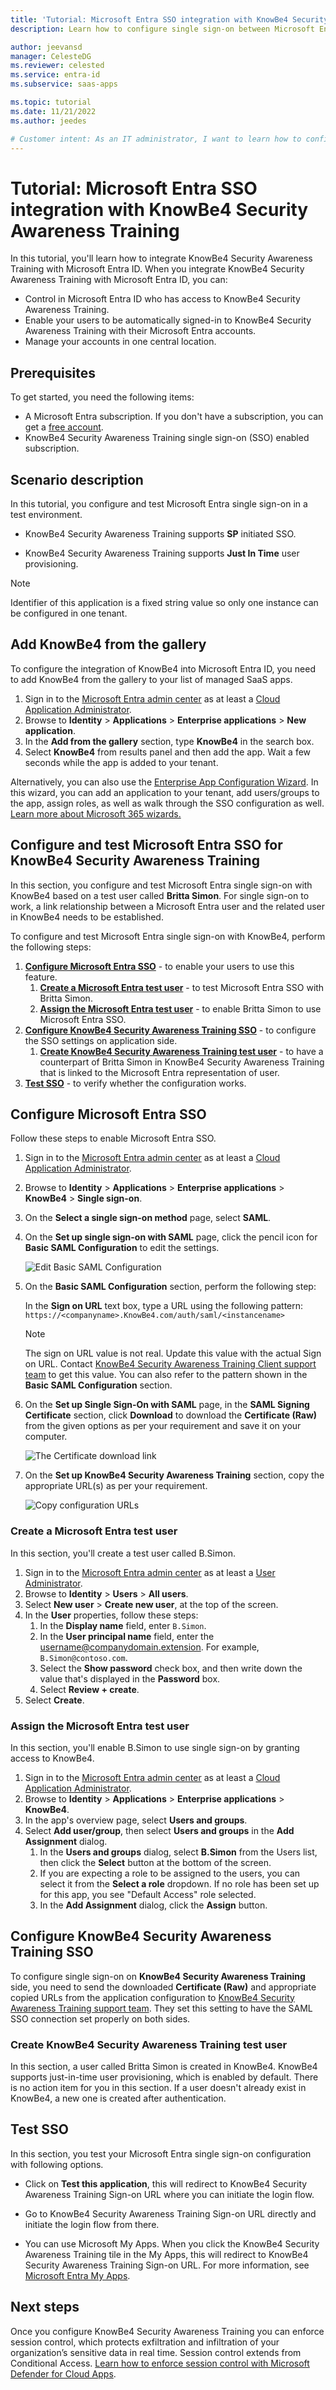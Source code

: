 ```yaml
---
title: 'Tutorial: Microsoft Entra SSO integration with KnowBe4 Security Awareness Training'
description: Learn how to configure single sign-on between Microsoft Entra ID and KnowBe4 Security Awareness Training.

author: jeevansd
manager: CelesteDG
ms.reviewer: celested
ms.service: entra-id
ms.subservice: saas-apps

ms.topic: tutorial
ms.date: 11/21/2022
ms.author: jeedes

# Customer intent: As an IT administrator, I want to learn how to configure single sign-on between Microsoft Entra ID and KnowBe4 Security Awareness Training so that I can control who has access to KnowBe4 Security Awareness Training, enable automatic sign-in with Microsoft Entra accounts, and manage my accounts in one central location.
---
```

# Tutorial: Microsoft Entra SSO integration with KnowBe4 Security Awareness Training

In this tutorial, you'll learn how to integrate KnowBe4 Security Awareness Training with Microsoft Entra ID. When you integrate KnowBe4 Security Awareness Training with Microsoft Entra ID, you can:

* Control in Microsoft Entra ID who has access to KnowBe4 Security Awareness Training.
* Enable your users to be automatically signed-in to KnowBe4 Security Awareness Training with their Microsoft Entra accounts.
* Manage your accounts in one central location.

## Prerequisites

To get started, you need the following items:

* A Microsoft Entra subscription. If you don't have a subscription, you can get a [free account](https://azure.microsoft.com/free/).
* KnowBe4 Security Awareness Training single sign-on (SSO) enabled subscription.

## Scenario description

In this tutorial, you configure and test Microsoft Entra single sign-on in a test environment.

* KnowBe4 Security Awareness Training supports **SP** initiated SSO.

* KnowBe4 Security Awareness Training supports **Just In Time** user provisioning.

> [!NOTE]
> Identifier of this application is a fixed string value so only one instance can be configured in one tenant.

## Add KnowBe4 from the gallery

To configure the integration of KnowBe4 into Microsoft Entra ID, you need to add KnowBe4 from the gallery to your list of managed SaaS apps.

1. Sign in to the [Microsoft Entra admin center](https://entra.microsoft.com) as at least a [Cloud Application Administrator](~/identity/role-based-access-control/permissions-reference.md#cloud-application-administrator).
1. Browse to **Identity** > **Applications** > **Enterprise applications** > **New application**.
1. In the **Add from the gallery** section, type **KnowBe4** in the search box.
1. Select **KnowBe4** from results panel and then add the app. Wait a few seconds while the app is added to your tenant.

 Alternatively, you can also use the [Enterprise App Configuration Wizard](https://portal.office.com/AdminPortal/home?Q=Docs#/azureadappintegration). In this wizard, you can add an application to your tenant, add users/groups to the app, assign roles, as well as walk through the SSO configuration as well. [Learn more about Microsoft 365 wizards.](/microsoft-365/admin/misc/azure-ad-setup-guides)

<a name='configure-and-test-azure-ad-sso-for-knowbe4-security-awareness-training'></a>

## Configure and test Microsoft Entra SSO for KnowBe4 Security Awareness Training

In this section, you configure and test Microsoft Entra single sign-on with KnowBe4 based on a test user called **Britta Simon**.
For single sign-on to work, a link relationship between a Microsoft Entra user and the related user in KnowBe4 needs to be established.

To configure and test Microsoft Entra single sign-on with KnowBe4, perform the following steps:

1. **[Configure Microsoft Entra SSO](#configure-azure-ad-sso)** - to enable your users to use this feature.
    1. **[Create a Microsoft Entra test user](#create-an-azure-ad-test-user)** - to test Microsoft Entra SSO with Britta Simon.
    1. **[Assign the Microsoft Entra test user](#assign-the-azure-ad-test-user)** - to enable Britta Simon to use Microsoft Entra SSO.
2. **[Configure KnowBe4 Security Awareness Training SSO](#configure-knowbe4-security-awareness-training-sso)** - to configure the SSO settings on application side.
    1. **[Create KnowBe4 Security Awareness Training test user](#create-knowbe4-security-awareness-training-test-user)** - to have a counterpart of Britta Simon in KnowBe4 Security Awareness Training that is linked to the Microsoft Entra representation of user.
3. **[Test SSO](#test-sso)** - to verify whether the configuration works.

<a name='configure-azure-ad-sso'></a>

## Configure Microsoft Entra SSO

Follow these steps to enable Microsoft Entra SSO.

1. Sign in to the [Microsoft Entra admin center](https://entra.microsoft.com) as at least a [Cloud Application Administrator](~/identity/role-based-access-control/permissions-reference.md#cloud-application-administrator).
1. Browse to **Identity** > **Applications** > **Enterprise applications** > **KnowBe4** > **Single sign-on**.
1. On the **Select a single sign-on method** page, select **SAML**.
1. On the **Set up single sign-on with SAML** page, click the pencil icon for **Basic SAML Configuration** to edit the settings.

   ![Edit Basic SAML Configuration](common/edit-urls.png)

1. On the **Basic SAML Configuration** section, perform the following step:

	In the **Sign on URL** text box, type a URL using the following pattern:
    `https://<companyname>.KnowBe4.com/auth/saml/<instancename>`

    > [!NOTE]
	> The sign on URL value is not real. Update this value with the actual Sign on URL. Contact [KnowBe4 Security Awareness Training Client support team](mailto:support@KnowBe4.com) to get this value. You can also refer to the pattern shown in the **Basic SAML Configuration** section.

1. On the **Set up Single Sign-On with SAML** page, in the **SAML Signing Certificate** section, click **Download** to download the **Certificate (Raw)** from the given options as per your requirement and save it on your computer.

	![The Certificate download link](common/certificateraw.png)

6. On the **Set up KnowBe4 Security Awareness Training** section, copy the appropriate URL(s) as per your requirement.

	![Copy configuration URLs](common/copy-configuration-urls.png)

<a name='create-an-azure-ad-test-user'></a>

### Create a Microsoft Entra test user 

In this section, you'll create a test user called B.Simon.

1. Sign in to the [Microsoft Entra admin center](https://entra.microsoft.com) as at least a [User Administrator](~/identity/role-based-access-control/permissions-reference.md#user-administrator).
1. Browse to **Identity** > **Users** > **All users**.
1. Select **New user** > **Create new user**, at the top of the screen.
1. In the **User** properties, follow these steps:
   1. In the **Display name** field, enter `B.Simon`.  
   1. In the **User principal name** field, enter the username@companydomain.extension. For example, `B.Simon@contoso.com`.
   1. Select the **Show password** check box, and then write down the value that's displayed in the **Password** box.
   1. Select **Review + create**.
1. Select **Create**.

<a name='assign-the-azure-ad-test-user'></a>

### Assign the Microsoft Entra test user

In this section, you'll enable B.Simon to use single sign-on by granting access to KnowBe4.

1. Sign in to the [Microsoft Entra admin center](https://entra.microsoft.com) as at least a [Cloud Application Administrator](~/identity/role-based-access-control/permissions-reference.md#cloud-application-administrator).
1. Browse to **Identity** > **Applications** > **Enterprise applications** > **KnowBe4**.
1. In the app's overview page, select **Users and groups**.
1. Select **Add user/group**, then select **Users and groups** in the **Add Assignment** dialog.
   1. In the **Users and groups** dialog, select **B.Simon** from the Users list, then click the **Select** button at the bottom of the screen.
   1. If you are expecting a role to be assigned to the users, you can select it from the **Select a role** dropdown. If no role has been set up for this app, you see "Default Access" role selected.
   1. In the **Add Assignment** dialog, click the **Assign** button.

## Configure KnowBe4 Security Awareness Training SSO

To configure single sign-on on **KnowBe4 Security Awareness Training** side, you need to send the downloaded **Certificate (Raw)** and appropriate copied URLs from the application configuration to [KnowBe4 Security Awareness Training support team](mailto:support@KnowBe4.com). They set this setting to have the SAML SSO connection set properly on both sides.

### Create KnowBe4 Security Awareness Training test user

In this section, a user called Britta Simon is created in KnowBe4. KnowBe4 supports just-in-time user provisioning, which is enabled by default. There is no action item for you in this section. If a user doesn't already exist in KnowBe4, a new one is created after authentication.

## Test SSO

In this section, you test your Microsoft Entra single sign-on configuration with following options. 

* Click on **Test this application**, this will redirect to KnowBe4 Security Awareness Training Sign-on URL where you can initiate the login flow. 

* Go to KnowBe4 Security Awareness Training Sign-on URL directly and initiate the login flow from there.

* You can use Microsoft My Apps. When you click the KnowBe4 Security Awareness Training tile in the My Apps, this will redirect to KnowBe4 Security Awareness Training Sign-on URL. For more information, see [Microsoft Entra My Apps](/azure/active-directory/manage-apps/end-user-experiences#azure-ad-my-apps).

## Next steps

Once you configure KnowBe4 Security Awareness Training you can enforce session control, which protects exfiltration and infiltration of your organization’s sensitive data in real time. Session control extends from Conditional Access. [Learn how to enforce session control with Microsoft Defender for Cloud Apps](/cloud-app-security/proxy-deployment-aad).
